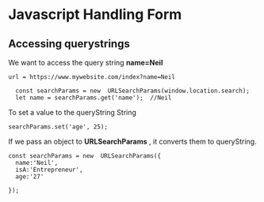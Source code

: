 # Javascript Handling Form


## Accessing querystrings

We want to access the query string __name=Neil__
```
url = https://www.mywebsite.com/index?name=Neil
```

```
  const searchParams = new  URLSearchParams(window.location.search);
  let name = searchParams.get('name');  //Neil
```

To set a value to the queryString String

```
searchParams.set('age', 25);
```

If we pass an object to __URLSearchParams__ , it converts them to queryString.

```
const searchParams = new  URLSearchParams({
  name:'Neil',
  isA:'Entrepreneur',
  age:'27'
  
});
```
